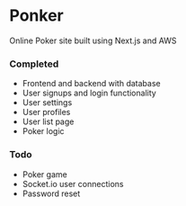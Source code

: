 # Ponker
Online Poker site built using Next.js and AWS

### Completed
* Frontend and backend with database
* User signups and login functionality
* User settings
* User profiles
* User list page
* Poker logic

### Todo
* Poker game
* Socket.io user connections
* Password reset
